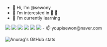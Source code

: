 - 👋 Hi, I’m @sewony
- 👀 I’m interested in
:musical_keyboard: :movie_camera:
- 🌱 I’m currently learning 
<img src="https://img.shields.io/badge/TensorFlow-FF6F00?style=flat&logo=TensorFlow&logoColor=blue"/>
<img src="https://img.shields.io/badge/Python-3776AB?style=flat&logo=Python&logoColor=blueviolet"/>
<img src="https://img.shields.io/badge/C++-00599C?style=flat&logo=C++&logoColor=red"/>
<img src="https://img.shields.io/badge/C-A8B9CC?style=flat&logo=C&logoColor=orange"/>
<img src="https://img.shields.io/badge/Java-007396?style=flat&logo=Java&logoColor=yellow"/>
<img src="https://img.shields.io/badge/JavaScript-F7DF1E?style=flat&logo=JavaScript&logoColor=green"/>
- 📫 youpisewon@naver.com
<!---
sewony/sewony is a ✨ special ✨ repository because its `README.md` (this file) appears on your GitHub profile.
You can click the Preview link to take a look at your changes.
--->

![Anurag's GitHub stats](https://github-readme-stats.vercel.app/api?username=anuraghazra&show_icons=true&theme=radical)
